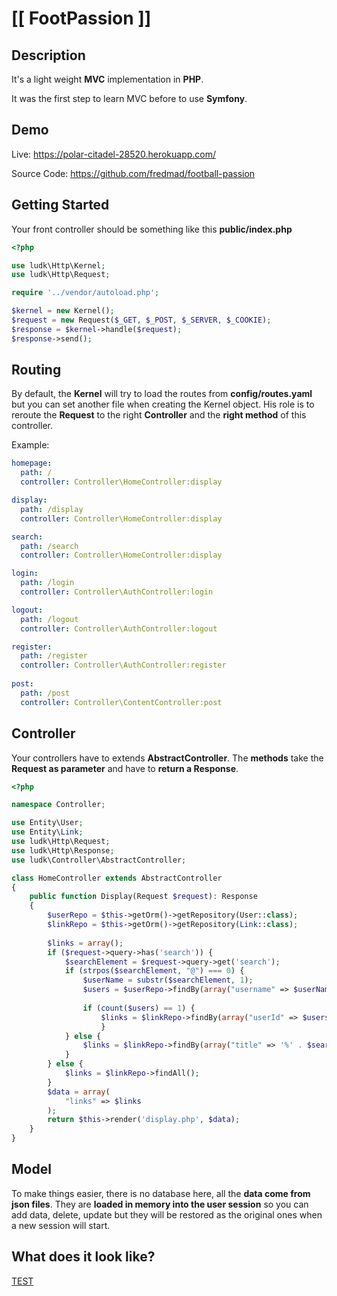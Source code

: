 # [[ FootPassion ]]



## Description

It's a light weight **MVC** implementation in **PHP**.

It was the first step to learn MVC before to use **Symfony**.


## Demo

Live: https://polar-citadel-28520.herokuapp.com/

Source Code: https://github.com/fredmad/football-passion


## Getting Started

Your front controller should be something like this **public/index.php**

```php
<?php

use ludk\Http\Kernel;
use ludk\Http\Request;

require '../vendor/autoload.php';

$kernel = new Kernel();
$request = new Request($_GET, $_POST, $_SERVER, $_COOKIE);
$response = $kernel->handle($request);
$response->send();
```


## Routing

By default, the **Kernel** will try to load the routes from **config/routes.yaml** but you can set another file when creating the Kernel object.
His role is to reroute the **Request** to the right **Controller** and the **right method** of this controller.

Example:

```yaml
homepage:
  path: /
  controller: Controller\HomeController:display

display:
  path: /display
  controller: Controller\HomeController:display

search:
  path: /search
  controller: Controller\HomeController:display

login:
  path: /login
  controller: Controller\AuthController:login

logout:
  path: /logout
  controller: Controller\AuthController:logout

register:
  path: /register
  controller: Controller\AuthController:register
  
post:
  path: /post
  controller: Controller\ContentController:post
```


## Controller

Your controllers have to extends **AbstractController**.
The **methods** take the **Request as parameter** and have to **return a Response**.

```php
<?php

namespace Controller;

use Entity\User;
use Entity\Link;
use ludk\Http\Request;
use ludk\Http\Response;
use ludk\Controller\AbstractController;

class HomeController extends AbstractController
{
    public function Display(Request $request): Response
    {
        $userRepo = $this->getOrm()->getRepository(User::class);
        $linkRepo = $this->getOrm()->getRepository(Link::class);
        
        $links = array();
        if ($request->query->has('search')) {
            $searchElement = $request->query->get('search');
            if (strpos($searchElement, "@") === 0) {
                $userName = substr($searchElement, 1);
                $users = $userRepo->findBy(array("username" => $userName));
                
                if (count($users) == 1) {
                    $links = $linkRepo->findBy(array("userId" => $users[0]->id));
                    }
            } else {
                $links = $linkRepo->findBy(array("title" => '%' . $searchElement . '%'));
            }
        } else {
            $links = $linkRepo->findAll();
        }
        $data = array(
            "links" => $links
        );
        return $this->render('display.php', $data);
    }
}
```


## Model

To make things easier, there is no database here, all the **data come from json files**.
They are **loaded in memory into the user session** so you can add data, delete, update but they will be restored as the original ones when a new session will start.


## What does it look like?

[TEST](public/images/footPassionHeader.png)